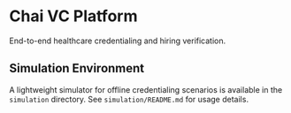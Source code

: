 # Chai VC Platform

End-to-end healthcare credentialing and hiring verification.

## Simulation Environment

A lightweight simulator for offline credentialing scenarios is available in the `simulation` directory. See `simulation/README.md` for usage details.
